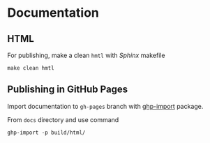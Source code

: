 Documentation
=============

HTML
----
For publishing, make a clean `hmtl` with *Sphinx* makefile

```
make clean hmtl
```


Publishing in GitHub Pages
--------------------------
Import documentation to `gh-pages` branch with [ghp-import](https://github.com/davisp/ghp-import) package.

From `docs` directory and use command

```
ghp-import -p build/html/
```
